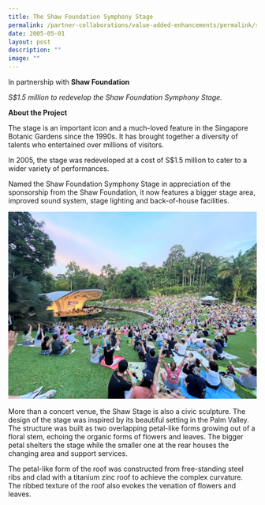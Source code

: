 ```yaml
---
title: The Shaw Foundation Symphony Stage
permalink: /partner-collaborations/value-added-enhancements/permalink/shawfoundationss/
date: 2005-05-01
layout: post
description: ""
image: ""
---
```

In partnership with **Shaw Foundation**

*S$1.5 million to redevelop the Shaw Foundation Symphony Stage.*

**About the Project**

The stage is an important icon and a much-loved feature in the Singapore Botanic Gardens since the 1990s. It has brought together a diversity of talents who entertained over millions of visitors.

In 2005, the stage was redeveloped at a cost of S$1.5 million to cater to a wider variety of performances.

Named the Shaw Foundation Symphony Stage in appreciation of the sponsorship from the Shaw Foundation, it now features a bigger stage area, improved sound system, stage lighting and back-of-house facilities.

![](/images/Partner%20Collaborations/Value%20Added%20Enhancements/The%20Shaw%20Foundation%20Symphony%20Stage%20image%201%20(1%20May%202005).jpeg)

More than a concert venue, the Shaw Stage is also a civic sculpture. The design of the stage was inspired by its beautiful setting in the Palm Valley. The structure was built as two overlapping petal-like forms growing out of a floral stem, echoing the organic forms of flowers and leaves. The bigger petal shelters the stage while the smaller one at the rear houses the changing area and support services.

The petal-like form of the roof was constructed from free-standing steel ribs and clad with a titanium zinc roof to achieve the complex curvature. The ribbed texture of the roof also evokes the venation of flowers and leaves.